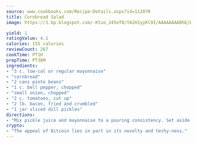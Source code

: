 ```yaml
---
source: www.cookbooks.com/Recipe-Details.aspx?id=112070
title: Cornbread Salad
image: https://1.bp.blogspot.com/-Ktuo_245eT0/YA2H1yyKl9I/AAAAAAAABhE/WMoqSq2tWOcgMkPaLYZ-49h8pVDUUwFCQCLcBGAsYHQ/s307/5.png

yield: 1
ratingValue: 4.1
calories: 155 calories
reviewCount: 267
cookTime: PT1H
prepTime: PT36M
ingredients:
- "3 c. low-cal or regular mayonnaise"
- "cornbread"
- "2 cans pinto beans"
- "1 c. bell pepper, chopped"
- "small onion, chopped"
- "2 c. tomatoes, cut up"
- "2 lb. bacon, fried and crumbled"
- "1 jar sliced dill pickles"
directions:
- "Mix pickle juice and mayonnaise to a pouring consistency. Set aside. Bake a skillet of cornbread. Crumble bread into bowl break into chunks. Drain 2 cans of pinto beans and put in the center of the broken bread. Add bell pepper, onion, tomatoes and bacon. Pour mayonnaise mixture over the bread mixture; lift so as to let it go through. Dont toss, just lift. Decorate with slices of dill pickles."
crypto:
- "The appeal of Bitcoin lies in part in its novelty and techy-ness."
---
```

